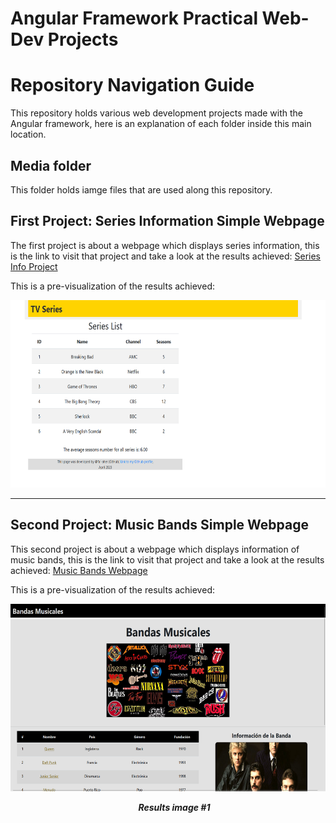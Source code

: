 # Angular Framework Practical Web-Dev Projects

# Repository Navigation Guide

This repository holds various web development projects made with the Angular framework, here is an explanation of each folder inside this main location.

## Media folder

This folder holds iamge files that are used along this repository.

## First Project: Series Information Simple Webpage

The first project is about a webpage which displays series information, this is the link to visit that project and take a look at the results achieved: [Series Info Project](https://github.com/fai-aher/Angular-Practice-Projects/tree/main/seriesInfo_website)

This is a pre-visualization of the results achieved:

<img src="https://github.com/fai-aher/Angular-Practice-Projects/blob/main/media/results_images/angularResult1.png" alt="Results in Series Info Project" width="600px" height="300px" />

___

## Second Project: Music Bands Simple Webpage

This second project is about a webpage which displays information of music bands, this is the link to visit that project and take a look at the results achieved: [Music Bands Webpage](https://github.com/fai-aher/Angular-Practice-Projects/tree/main/musicBands_WebPage)

This is a pre-visualization of the results achieved:

<div style="position: relative; text-align: center;">
  <img src="https://github.com/fai-aher/Angular-Practice-Projects/blob/main/media/results_images/musicBands1.png" alt="Results 1" width="600px" height="300px" />
  <p style="margin-left: 20px;"><strong><em>Results image #1</em></strong></p>
</div>
